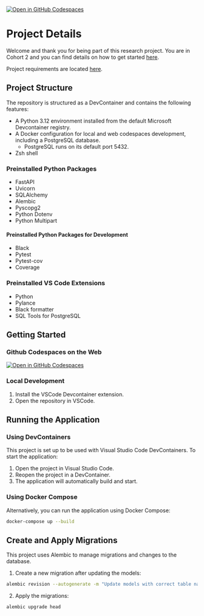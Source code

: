 [![Open in GitHub Codespaces](https://github.com/codespaces/badge.svg)](https://codespaces.new/crowdbotics-research-projects/context-cohort-02)

# Project Details

Welcome and thank you for being part of this research project. You are in Cohort 2 and you can find details on how to get started [here](https://crowdbotics.notion.site/Cohort-2-ae7487ffc1d54ca2a603cd6ec492169d?pvs=4).

Project requirements are located [here](https://crowdbotics.notion.site/Project-Requirements-c886f74c68a94098a1fd463c59471795?pvs=4).

## Project Structure

The repository is structured as a DevContainer and contains the following features:

- A Python 3.12 environment installed from the default Microsoft Devcontainer registry.
- A Docker configuration for local and web codespaces development, including a PostgreSQL database.
  - PostgreSQL runs on its default port 5432.
- Zsh shell

### Preinstalled Python Packages

- FastAPI
- Uvicorn
- SQLAlchemy
- Alembic
- Pyscopg2
- Python Dotenv
- Python Multipart

#### Preinstalled Python Packages for Development

- Black
- Pytest
- Pytest-cov
- Coverage

### Preinstalled VS Code Extensions

- Python
- Pylance
- Black formatter
- SQL Tools for PostgreSQL

## Getting Started

### Github Codespaces on the Web

[![Open in GitHub Codespaces](https://github.com/codespaces/badge.svg)](https://codespaces.new/crowdbotics-research-projects/context-cohort-02)

### Local Development

1. Install the VSCode Devcontainer extension.
2. Open the repository in VSCode.

## Running the Application

### Using DevContainers

This project is set up to be used with Visual Studio Code DevContainers. To start the application:

1. Open the project in Visual Studio Code.
2. Reopen the project in a DevContainer.
3. The application will automatically build and start.

### Using Docker Compose

Alternatively, you can run the application using Docker Compose:

```sh
docker-compose up --build
```

## Create and Apply Migrations

This project uses Alembic to manage migrations and changes to the database.

1. Create a new migration after updating the models:

```sh
alembic revision --autogenerate -m "Update models with correct table names and relationships"
```

2. Apply the migrations:

```sh
alembic upgrade head
```
